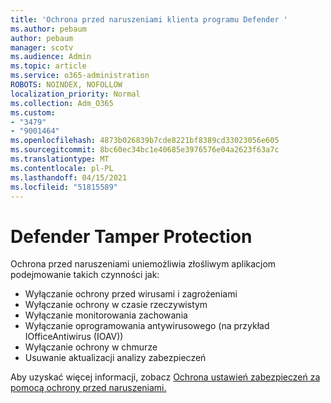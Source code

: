 ```yaml
---
title: 'Ochrona przed naruszeniami klienta programu Defender '
ms.author: pebaum
author: pebaum
manager: scotv
ms.audience: Admin
ms.topic: article
ms.service: o365-administration
ROBOTS: NOINDEX, NOFOLLOW
localization_priority: Normal
ms.collection: Adm_O365
ms.custom:
- "3479"
- "9001464"
ms.openlocfilehash: 4873b026839b7cde8221bf8389cd33023056e605
ms.sourcegitcommit: 8bc60ec34bc1e40685e3976576e04a2623f63a7c
ms.translationtype: MT
ms.contentlocale: pl-PL
ms.lasthandoff: 04/15/2021
ms.locfileid: "51815589"
---
```

# <a name="defender-tamper-protection"></a>Defender Tamper Protection 

Ochrona przed naruszeniami uniemożliwia złośliwym aplikacjom podejmowanie takich czynności jak:

- Wyłączanie ochrony przed wirusami i zagrożeniami
- Wyłączanie ochrony w czasie rzeczywistym
- Wyłączanie monitorowania zachowania
- Wyłączanie oprogramowania antywirusowego (na przykład IOfficeAntiwirus (IOAV))
- Wyłączanie ochrony w chmurze
- Usuwanie aktualizacji analizy zabezpieczeń

Aby uzyskać więcej informacji, zobacz [Ochrona ustawień zabezpieczeń za pomocą ochrony przed naruszeniami.](https://docs.microsoft.com/windows/security/threat-protection/windows-defender-antivirus/prevent-changes-to-security-settings-with-tamper-protection)